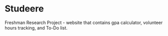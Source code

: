 # Studeere
Freshman Research Project - website that contains gpa calculator, volunteer hours tracking, and To-Do list.
